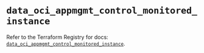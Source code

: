 # `data_oci_appmgmt_control_monitored_instance`

Refer to the Terraform Registry for docs: [`data_oci_appmgmt_control_monitored_instance`](https://registry.terraform.io/providers/oracle/oci/6.37.0/docs/data-sources/appmgmt_control_monitored_instance).
